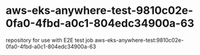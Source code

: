 # aws-eks-anywhere-test-9810c02e-0fa0-4fbd-a0c1-804edc34900a-63
repository for use with E2E test job aws-eks-anywhere-test:9810c02e-0fa0-4fbd-a0c1-804edc34900a-63
